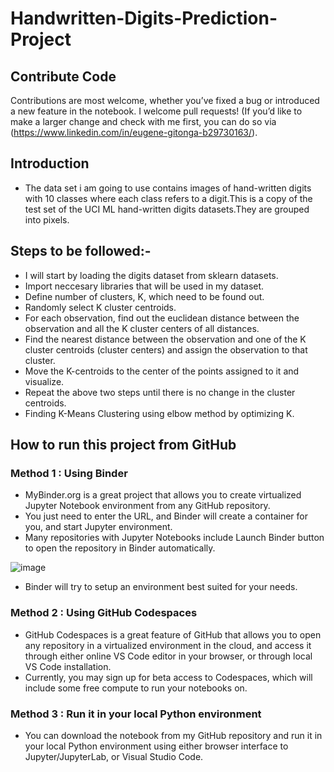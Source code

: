 # Handwritten-Digits-Prediction-Project

## Contribute Code

Contributions are most welcome, whether you’ve fixed a bug or introduced a new feature in the notebook. I welcome pull requests! (If you’d like to make a larger change and check with me first, you can do so via (https://www.linkedin.com/in/eugene-gitonga-b29730163/).

## Introduction

* The data set i am going to use contains images of hand-written digits with 10 classes where each class refers to a digit.This is a copy of the test set of the UCI ML hand-written digits datasets.They are grouped into pixels.

## Steps to be followed:-
    
* I will start by loading the digits dataset from sklearn datasets.
* Import neccesary libraries that will be used in my dataset.
* Define number of clusters, K, which need to be found out. 
* Randomly select K cluster centroids.
* For each observation, find out the euclidean distance between the observation and all the K cluster centers of all distances. 
* Find the nearest distance between the observation and one of the K cluster centroids (cluster centers) and assign the observation to that cluster.
* Move the K-centroids to the center of the points assigned to it and visualize. 
* Repeat the above two steps until there is no change in the cluster centroids.
* Finding K-Means Clustering using elbow method by optimizing K.

## How to run this project from GitHub
### Method 1 : Using Binder
* MyBinder.org is a great project that allows you to create virtualized Jupyter Notebook environment from any GitHub repository. 
* You just need to enter the URL, and Binder will create a container for you, and start Jupyter environment. 
* Many repositories with Jupyter Notebooks include Launch Binder button to open the repository in Binder automatically.

![image](https://user-images.githubusercontent.com/70195777/190092838-4040c7f5-3b2a-46d4-979a-858b292de60f.png)

* Binder will try to setup an environment best suited for your needs.

### Method 2 : Using GitHub Codespaces
* GitHub Codespaces is a great feature of GitHub that allows you to open any repository in a virtualized environment in the cloud, and access it through either online VS Code editor in your browser, or through local VS Code installation. 
* Currently, you may sign up for beta access to Codespaces, which will include some free compute to run your notebooks on.

### Method 3 : Run it in your local Python environment
* You can download the notebook from my GitHub repository and run it in your local Python environment using either browser interface to Jupyter/JupyterLab, or Visual Studio Code.
